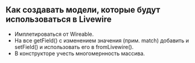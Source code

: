 ## Как создавать модели, которые будут использоваться в Livewire

- Имплетироваться от Wireable.
- На все getField() с изменением значения (прим. match) добавить и setField() и использовать его в fromLivewire().
- В конструкторе учесть многомернность массива.
